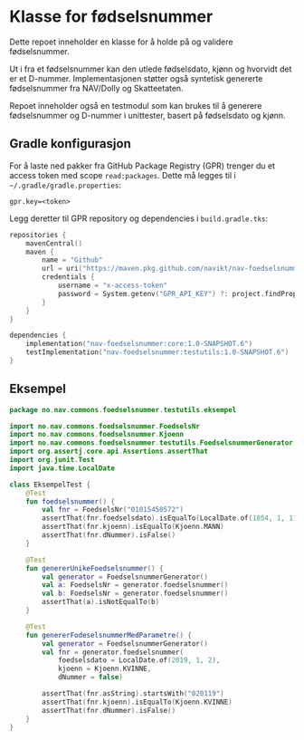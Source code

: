 # Klasse for fødselsnummer

Dette repoet inneholder en klasse for å holde på og validere fødselsnummer.

Ut i fra et fødselsnummer kan den utlede fødselsdato, kjønn og hvorvidt det er et D-nummer.
Implementasjonen støtter også syntetisk genererte fødselsnummer fra NAV/Dolly og Skatteetaten.

Repoet inneholder også en testmodul som kan brukes til å generere fødselsnummer og D-nummer i unittester,
 basert på fødselsdato og kjønn.

## Gradle konfigurasjon
For å laste ned pakker fra GitHub Package Registry (GPR) trenger du et access token med scope `read:packages`. Dette må
 legges til i `~/.gradle/gradle.properties`:
~~~
gpr.key=<token>
~~~

Legg deretter til GPR repository og dependencies i `build.gradle.tks`:

~~~kotlin
repositories {
    mavenCentral()
    maven {
        name = "Github"
        url = uri("https://maven.pkg.github.com/navikt/nav-foedselsnummer")
        credentials {
            username = "x-access-token"
            password = System.getenv("GPR_API_KEY") ?: project.findProperty("gpr.key") as String?
        }
    }
}

dependencies {
    implementation("nav-foedselsnummer:core:1.0-SNAPSHOT.6")
    testImplementation("nav-foedselsnummer:testutils:1.0-SNAPSHOT.6")
}
~~~

## Eksempel

~~~kotlin
package no.nav.commons.foedselsnummer.testutils.eksempel

import no.nav.commons.foedselsnummer.FoedselsNr
import no.nav.commons.foedselsnummer.Kjoenn
import no.nav.commons.foedselsnummer.testutils.FoedselsnummerGenerator
import org.assertj.core.api.Assertions.assertThat
import org.junit.Test
import java.time.LocalDate

class EksempelTest {
    @Test
    fun foedselsnummer() {
        val fnr = FoedselsNr("01015450572")
        assertThat(fnr.foedselsdato).isEqualTo(LocalDate.of(1854, 1, 1))
        assertThat(fnr.kjoenn).isEqualTo(Kjoenn.MANN)
        assertThat(fnr.dNummer).isFalse()
    }

    @Test
    fun genererUnikeFoedselsnummer() {
        val generator = FoedselsnummerGenerator()
        val a: FoedselsNr = generator.foedselsnummer()
        val b: FoedselsNr = generator.foedselsnummer()
        assertThat(a).isNotEqualTo(b)
    }

    @Test
    fun genererFodeselsnummerMedParametre() {
        val generator = FoedselsnummerGenerator()
        val fnr = generator.foedselsnummer(
            foedselsdato = LocalDate.of(2019, 1, 2),
            kjoenn = Kjoenn.KVINNE,
            dNummer = false)

        assertThat(fnr.asString).startsWith("020119")
        assertThat(fnr.kjoenn).isEqualTo(Kjoenn.KVINNE)
        assertThat(fnr.dNummer).isFalse()
    }
}
~~~
